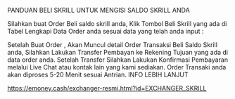 





PANDUAN BELI SKRILL UNTUK MENGISI SALDO SKRILL ANDA




Silahkan buat Order Beli saldo skrill anda, Klik Tombol Beli Skrill yang ada di Tabel
Lengkapi Data Order anda sesuai data yang telah anda input :

Setelah Buat Order , Akan Muncul detail Order Transaksi Beli Saldo Skrill anda, Silahkan Lakukan Transfer Pembayan ke Rekening Tujuan yang ada di data order anda.
Setelah Transfer Silahkan Lakukan Konfirmasi Pembayaran melalui Live Chat atau kontak lain yang kami sediakan.
Order Transaki anda akan diproses 5-20 Menit sesuai Antrian.
INFO LEBIH LANJUT

https://emoney.cash/exchanger-resmi.html?id=EXCHANGER_SKRILL



